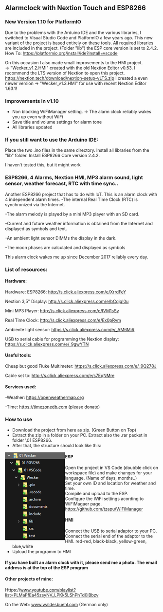 ## Alarmclock with Nextion Touch and ESP8266

### New Version 1.10 for PlatformIO
Due to the problems with the Arduino IDE and the various libraries, I switched to Visual Studio Code and PlatformIO a few years ago. 
This new variant of the project is based entirely on these tools. 
All required libraries are included in the project. (Folder "lib") the ESP core version is set to 2.4.2.
How To: https://platformio.org/install/ide?install=vscode

On this occasion I also made small improvements to the HMI project.  
-> "Wecker_v1.2.HMI" created with the old Nextion Editor v0.53. 
I recommend the LTS version of Nextion to open this project. https://nextion.tech/download/nextion-setup-vLTS.zip
I created a even newer version -> "Wecker_v1.3.HMI" for use with recent Nextion Editor 1.63.1!

### Improvements in v1.10
- Non blocking WiFiManager setting. -> The alarm clock reliably wakes you up even without WiFi
- Save title and volume settings for alarm tone
- All libraries updated 

### If you still want to use the Arduino IDE: 
Place the two .ino files in the same directory. 
Install all libraries from the "lib" folder. 
Install ESP8266 Core version 2.4.2. 

I haven't tested this, but it might work

### ESP8266, 4 Alarms, Nextion HMI, MP3 alarm sound, light sensor, weather forecast, RTC with time sync..

Another ESP8266 project that has to do with IoT.
This is an alarm clock with 4 independent alarm times.
-The internal Real Time Clock (RTC) is synchronized via the Internet.

-The alarm melody is played by a mini MP3 player with an SD card.

-Current and future weather information is obtained from the Internet and displayed as symbols and text.

-An ambient light sensor DIMMs the display in the dark.

-The moon phases are calculated and displayed as symbols

This alarm clock wakes me up since December 2017 reliably every day.

### List of resources:

#### Hardware:
Hardware:
ESP8266:                     http://s.click.aliexpress.com/e/XrrdFeY

Nextion 3,5" Display:        http://s.click.aliexpress.com/e/bCgigI0u

Mini MP3 Player:             http://s.click.aliexpress.com/e/IVM1sSy

Real Time Clock:             http://s.click.aliexpress.com/e/Ex0pRvm

Ambiente light sensor:       https://s.click.aliexpress.com/e/_AM6MiR

USB to serial cable for programming the Nextion display: https://s.click.aliexpress.com/e/_9gwYTN

#### Useful tools:

Cheap but good Fluke Multimeter: https://s.click.aliexpress.com/e/_9Q278J

Cable set to:                 http://s.click.aliexpress.com/e/s7EqNMre


#### Services used:
-Weather:     https://openweathermap.org

-Time:        https://timezonedb.com (please donate)

### How to use
- Download the project from here as zip. (Green Button on Top)
- Extract the zip in a folder on your PC. Extract also the .rar packet in folder \01 ESP8266.
- After that, the structure should look like this:
<img align="left" src="https://github.com/DIYDave/ESP8266-Alarmclock/blob/1.10/Structure.jpg">
</img>

#### ESP
- Open the project in VS Code (doubble click on workspace file) and make changes for your language. (Name of days, months..)
- Set your own ID and location for weather and time.
- Compile and upload to the ESP.
- Configure the WiFi settings acording to WiFiMagaer page. https://github.com/tzapu/WiFiManager
#### HMI
-  Connect the USB to serial adaptor to your PC.
-  Connect the serial end of the adaptor to the HMI. red-red, black-black, yellow-green, blue,white
-  Upload the programm to HMI

#### If you have built an alarm clock with it, please send me a photo. The email address is at the top of the ESP program

#### Other projects of mine:

Https://www.youtube.com/playlist?list=PLMaFfEa45zsyNV_LPKk5LShPhTd0iBbzv

On the Web: 
www.waldesbuehl.com
(German only)

